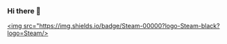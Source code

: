 ### Hi there 👋


<a href="https://steamcommunity.com/id/Steam_K_Irada/" target="_blank"><img src="https://img.shields.io/badge/Steam-00000?logo-Steam-black?logo=Steam/></a>

<!--
**WorkRock/WorkRock** is a ✨ _special_ ✨ repository because its `README.md` (this file) appears on your GitHub profile.

Here are some ideas to get you started:

- 🔭 I’m currently working on ...
- 🌱 I’m currently learning ...
- 👯 I’m looking to collaborate on ...
- 🤔 I’m looking for help with ...
- 💬 Ask me about ...
- 📫 How to reach me: ...
- 😄 Pronouns: ...
- ⚡ Fun fact: ...
-->

